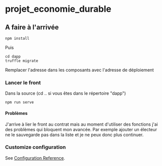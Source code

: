# projet_economie_durable

## A faire à l'arrivée
```
npm install
```

Puis 

```
cd dapp
truffle migrate
```

Remplacer l'adresse dans les composants avec l'adresse de déploiement 

### Lancer le front
Dans la source (cd .. si vous êtes dans le répertoire "dapp")
```
npm run serve
```

#### Problèmes

J'arrive à lier le front au contrat mais au moment d'utiliser des fonctions j'ai des problèmes qui bloquent mon avancée. Par exemple ajouter un électeur ne le sauvegarde pas dans la liste et je ne peux donc plus continuer.

### Customize configuration
See [Configuration Reference](https://cli.vuejs.org/config/).
